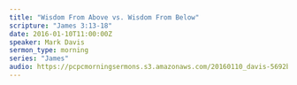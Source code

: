 ```yaml
---
title: "Wisdom From Above vs. Wisdom From Below"
scripture: "James 3:13-18"
date: 2016-01-10T11:00:00Z
speaker: Mark Davis
sermon_type: morning
series: "James"
audio: https://pcpcmorningsermons.s3.amazonaws.com/20160110_davis-5692bef561664.mp3 
---
```



